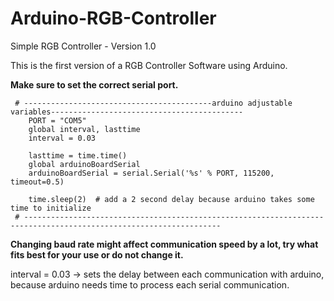 # Arduino-RGB-Controller
Simple RGB Controller - Version 1.0

This is the first version of a RGB Controller Software using Arduino.
 
**Make sure to set the correct serial port.**

```
 # ------------------------------------------arduino adjustable variables------------------------------------------- 
    PORT = "COM5"
    global interval, lasttime
    interval = 0.03 

    lasttime = time.time() 
    global arduinoBoardSerial 
    arduinoBoardSerial = serial.Serial('%s' % PORT, 115200, timeout=0.5) 
   
    time.sleep(2)  # add a 2 second delay because arduino takes some time to initialize
 # ------------------------------------------------------------------------------------------------------------------
 ``` 
 
**Changing baud rate might affect communication speed by a lot, try what fits best for your use or do not change it.**

interval = 0.03 -> sets the delay between each communication with arduino, because arduino needs time to process each serial communication. 
